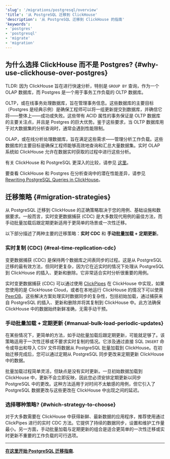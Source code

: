 ```yaml
---
'slug': '/migrations/postgresql/overview'
'title': '从 PostgreSQL 迁移到 ClickHouse'
'description': '从 PostgreSQL 迁移到 ClickHouse 的指南'
'keywords':
- 'postgres'
- 'postgresql'
- 'migrate'
- 'migration'
---
```


## 为什么选择 ClickHouse 而不是 Postgres? {#why-use-clickhouse-over-postgres}

TLDR: 因为 ClickHouse 旨在进行快速分析，特别是 `GROUP BY` 查询，作为一个 OLAP 数据库，而 Postgres 是一个用于事务工作负载的 OLTP 数据库。

OLTP，或在线事务处理数据库，旨在管理事务信息。这些数据库的主要目标（Postgres 是经典示例）是确保工程师可以将一组更新提交到数据库，并确信它将——整体上——成功或失败。这些带有 ACID 属性的事务保证是 OLTP 数据库的主要关注点，并且是 Postgres 的巨大优势。鉴于这些要求，当 OLTP 数据库用于对大数据集的分析查询时，通常会遇到性能限制。

OLAP，或在线分析处理数据库，旨在满足这些需求——管理分析工作负载。这些数据库的主要目标是确保工程师能够高效地查询和汇总大量数据集。实时 OLAP 系统如 ClickHouse 允许在数据实时获取的过程中进行这些分析。

有关 ClickHouse 和 PostgreSQL 更深入的比较，请参见 [这里](/migrations/postgresql/appendix#postgres-vs-clickhouse-equivalent-and-different-concepts)。

要查看 ClickHouse 和 Postgres 在分析查询中的潜在性能差异，请参见 [Rewriting PostgreSQL Queries in ClickHouse](/migrations/postgresql/rewriting-queries)。

## 迁移策略 {#migration-strategies}

从 PostgreSQL 迁移到 ClickHouse 的正确策略取决于您的用例、基础设施和数据要求。一般而言，实时变更数据捕获 (CDC) 是大多数现代用例的最佳方法，而手动批量加载后跟定期更新适用于更简单的场景或一次性迁移。

以下部分描述了两种主要的迁移策略：**实时 CDC** 和 **手动批量加载 + 定期更新**。

### 实时复制 (CDC) {#real-time-replication-cdc}

变更数据捕获 (CDC) 是保持两个数据库之间表同步的过程。这是从 PostgreSQL 迁移的最有效方法，但同时更复杂，因为它在近实时的情况下处理从 PostgreSQL 到 ClickHouse 的插入、更新和删除。它非常适合实时分析很重要的用例。

实时变更数据捕获 (CDC) 可以通过使用 [ClickPipes](/integrations/clickpipes/postgres/deduplication) 在 ClickHouse 中实现，如果您使用的是 ClickHouse Cloud，或者在本地运行 ClickHouse 的情况下可以使用 [PeerDB](https://github.com/PeerDB-io/peerdb)。这些解决方案处理实时数据同步的复杂性，包括初始加载，通过捕获来自 PostgreSQL 的插入、更新和删除并将其复制到 ClickHouse 中。此方法确保 ClickHouse 中的数据始终新鲜准确，无需手动干预。

### 手动批量加载 + 定期更新 {#manual-bulk-load-periodic-updates}

在某些情况下，更简单的方法，如手动批量加载后跟定期更新，可能就足够了。该策略适用于一次性迁移或不要求实时复制的情况。它涉及通过直接 SQL `INSERT` 命令或导出和导入 CSV 文件将数据从 PostgreSQL 批量加载到 ClickHouse。在初始迁移完成后，您可以通过定期从 PostgreSQL 同步更改来定期更新 ClickHouse 中的数据。

批量加载过程简单灵活，但缺点是没有实时更新。一旦初始数据加载到 ClickHouse 中，更新不会立即反映，因此您必须安排定期更新以同步 PostgreSQL 中的更改。这种方法适用于对时间不太敏感的用例，但它引入了 PostgreSQL 数据更改与这些更改在 ClickHouse 中出现之间的延迟。

### 选择哪种策略? {#which-strategy-to-choose}

对于大多数需要在 ClickHouse 中获得新鲜、最新数据的应用程序，推荐使用通过 ClickPipes 进行的实时 CDC 方法。它提供了持续的数据同步，设置和维护工作量最小。另一方面，手动批量加载与定期更新的组合是适合更简单的一次性迁移或实时更新不重要的工作负载的可行选项。

---

**[在这里开始 PostgreSQL 迁移指南](/migrations/postgresql/dataset).**
